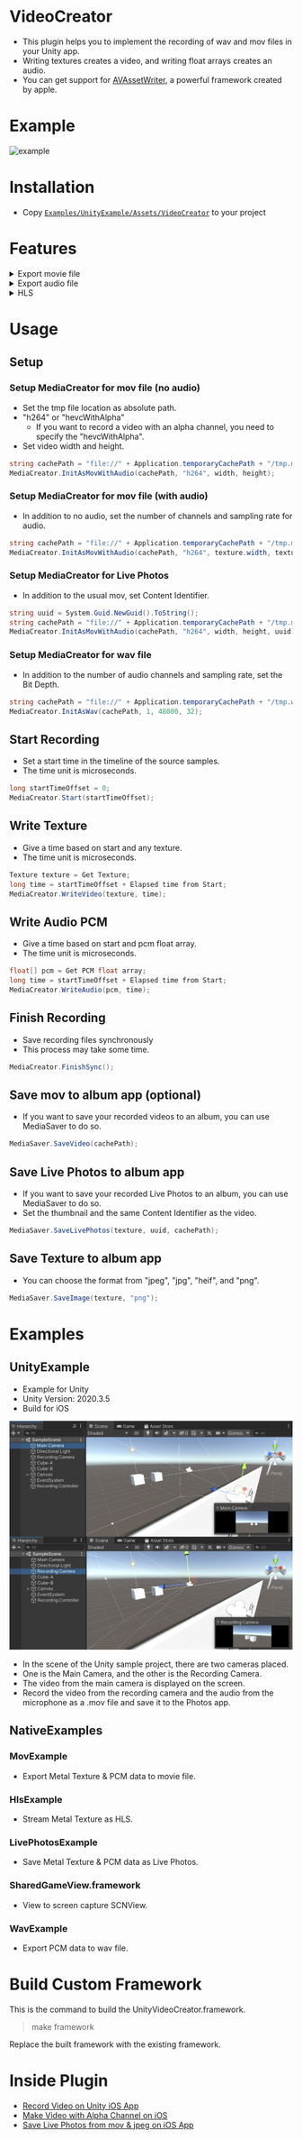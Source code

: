 # VideoCreator

* This plugin helps you to implement the recording of wav and mov files in your Unity app.
* Writing textures creates a video, and writing float arrays creates an audio.
* You can get support for [AVAssetWriter](https://developer.apple.com/documentation/avfoundation/avassetwriter), a powerful framework created by apple.

# Example

![example](docs/videos/example.gif)  

# Installation

* Copy [`Examples/UnityExample/Assets/VideoCreator`](Examples/UnityExample/Assets/VideoCreator) to your project

# Features

<details>
<summary>Export movie file</summary>

* Video
  * Codec
    * [x] h264
    * [x] hevcWithAlpha
  * Source
    * [x] Unity Texture (e.g. RenderTexture, Texture2D, etc)
* Audio
  * Codec
    * [x] aac
  * Source
    * [x] float array
* Container
  * [x] mov
  * [x] Live Photos
  * [ ] mp4
</details>

<details>
<summary>Export audio file</summary>

* Source
  * [x] float array
* Container
  * [x] wav
</details>

<details>
<summary>HLS</summary>

* Codec
  * [x] h264
  * [x] hevcWithAlpha
* Source
  * [x] Unity Texture (e.g. RenderTexture, Texture2D, etc)
* Audio
  * Codec
    * [x] aac
  * Source
    * [x] float array
* Manifesto
  * [x] HLS
  * [ ] Low-Latency HLS
</details>

# Usage
## Setup
### Setup MediaCreator for mov file (no audio)
* Set the tmp file location as absolute path.
* "h264" or "hevcWithAlpha"
  * If you want to record a video with an alpha channel, you need to specify the "hevcWithAlpha".
* Set video width and height.

```c#
string cachePath = "file://" + Application.temporaryCachePath + "/tmp.mov";
MediaCreator.InitAsMovWithAudio(cachePath, "h264", width, height);
```

### Setup MediaCreator for mov file (with audio)
* In addition to no audio, set the number of channels and sampling rate for audio.

```c#
string cachePath = "file://" + Application.temporaryCachePath + "/tmp.mov";
MediaCreator.InitAsMovWithAudio(cachePath, "h264", texture.width, texture.height, 1, 48_000);
```

### Setup MediaCreator for Live Photos
* In addition to the usual mov, set Content Identifier.

```c#
string uuid = System.Guid.NewGuid().ToString();
string cachePath = "file://" + Application.temporaryCachePath + "/tmp.mov";
MediaCreator.InitAsMovWithAudio(cachePath, "h264", width, height, uuid);
```

### Setup MediaCreator for wav file
* In addition to the number of audio channels and sampling rate, set the Bit Depth.

```c#
string cachePath = "file://" + Application.temporaryCachePath + "/tmp.wav";
MediaCreator.InitAsWav(cachePath, 1, 48000, 32);
```

## Start Recording

* Set a start time in the timeline of the source samples.
* The time unit is microseconds.

```c#
long startTimeOffset = 0;
MediaCreator.Start(startTimeOffset);
```

## Write Texture

* Give a time based on start and any texture.
* The time unit is microseconds.

```c#
Texture texture = Get Texture;
long time = startTimeOffset + Elapsed time from Start;
MediaCreator.WriteVideo(texture, time);
```

## Write Audio PCM

* Give a time based on start and pcm float array.
* The time unit is microseconds.

```c#
float[] pcm = Get PCM float array;
long time = startTimeOffset + Elapsed time from Start;
MediaCreator.WriteAudio(pcm, time);
```

## Finish Recording

* Save recording files synchronously
* This process may take some time.

```c#
MediaCreator.FinishSync();
```

## Save mov to album app (optional)

* If you want to save your recorded videos to an album, you can use MediaSaver to do so.

```c#
MediaSaver.SaveVideo(cachePath);
```

## Save Live Photos to album app

* If you want to save your recorded Live Photos to an album, you can use MediaSaver to do so.
* Set the thumbnail and the same Content Identifier as the video.

```c#
MediaSaver.SaveLivePhotos(texture, uuid, cachePath);
```

## Save Texture to album app

* You can choose the format from "jpeg", "jpg", "heif", and "png".

```c#
MediaSaver.SaveImage(texture, "png");
```

# Examples
## UnityExample
* Example for Unity
* Unity Version: 2020.3.5
* Build for iOS

![camera_layout](docs/images/camera_layout.png)  

* In the scene of the Unity sample project, there are two cameras placed.
* One is the Main Camera, and the other is the Recording Camera.
* The video from the main camera is displayed on the screen.
* Record the video from the recording camera and the audio from the microphone as a .mov file and save it to the Photos app.

## NativeExamples
### MovExample
* Export Metal Texture & PCM data to movie file.

### HlsExample
* Stream Metal Texture as HLS.

### LivePhotosExample
* Save Metal Texture & PCM data as Live Photos.

### SharedGameView.framework
* View to screen capture SCNView.

### WavExample
* Export PCM data to wav file.

# Build Custom Framework

This is the command to build the UnityVideoCreator.framework.

> make framework

Replace the built framework with the existing framework.

# Inside Plugin
* [Record Video on Unity iOS App](https://medium.com/@f_yuki/unity-record-video-on-ios-4f4c7defa924)
* [Make Video with Alpha Channel on iOS](https://medium.com/@f_yuki/ios-make-video-with-alpha-channel-d83a2cefe69c)
* [Save Live Photos from mov & jpeg on iOS App](https://medium.com/@f_yuki/save-live-photos-from-mov-jpeg-on-ios-app-ff8c4f9045f1)
